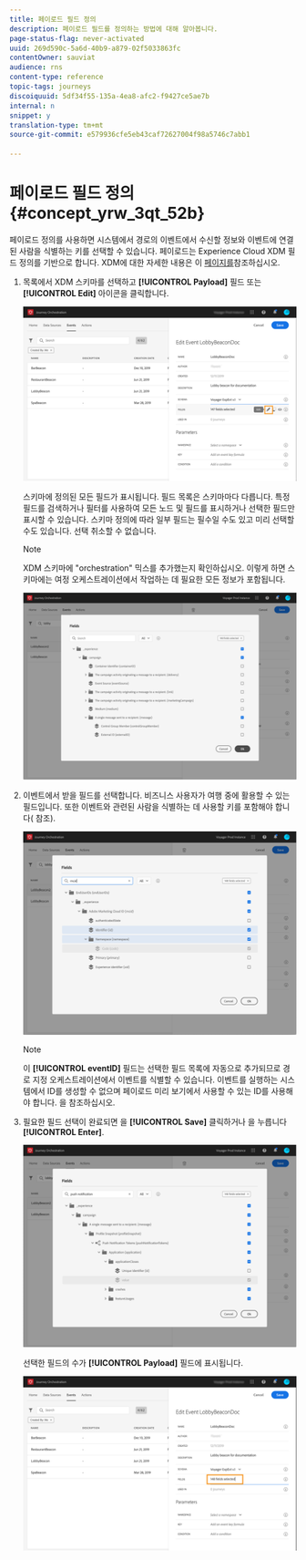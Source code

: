 ```yaml
---
title: 페이로드 필드 정의
description: 페이로드 필드를 정의하는 방법에 대해 알아봅니다.
page-status-flag: never-activated
uuid: 269d590c-5a6d-40b9-a879-02f5033863fc
contentOwner: sauviat
audience: rns
content-type: reference
topic-tags: journeys
discoiquuid: 5df34f55-135a-4ea8-afc2-f9427ce5ae7b
internal: n
snippet: y
translation-type: tm+mt
source-git-commit: e579936cfe5eb43caf72627004f98a5746c7abb1

---
```



# 페이로드 필드 정의 {#concept_yrw_3qt_52b}

페이로드 정의를 사용하면 시스템에서 경로의 이벤트에서 수신할 정보와 이벤트에 연결된 사람을 식별하는 키를 선택할 수 있습니다. 페이로드는 Experience Cloud XDM 필드 정의를 기반으로 합니다. XDM에 대한 자세한 내용은 이 [페이지를](https://docs.adobe.com/content/help/en/experience-platform/xdm/home.html)참조하십시오.

1. 목록에서 XDM 스키마를 선택하고 **[!UICONTROL Payload]** 필드 또는 **[!UICONTROL Edit]** 아이콘을 클릭합니다.

   ![](../assets/journey8.png)

   스키마에 정의된 모든 필드가 표시됩니다. 필드 목록은 스키마마다 다릅니다. 특정 필드를 검색하거나 필터를 사용하여 모든 노드 및 필드를 표시하거나 선택한 필드만 표시할 수 있습니다. 스키마 정의에 따라 일부 필드는 필수일 수도 있고 미리 선택할 수도 있습니다. 선택 취소할 수 없습니다.

   >[!NOTE]
   >
   >XDM 스키마에 &quot;orchestration&quot; 믹스를 추가했는지 확인하십시오. 이렇게 하면 스키마에는 여정 오케스트레이션에서 작업하는 데 필요한 모든 정보가 포함됩니다.

   ![](../assets/journey9.png)

1. 이벤트에서 받을 필드를 선택합니다. 비즈니스 사용자가 여행 중에 활용할 수 있는 필드입니다. 또한 이벤트와 관련된 사람을 식별하는 데 사용할 키를 포함해야 합니다( [](../event/defining-the-event-key.md)참조).

   ![](../assets/journey10.png)

   >[!NOTE]
   >
   >이 **[!UICONTROL eventID]** 필드는 선택한 필드 목록에 자동으로 추가되므로 경로 지정 오케스트레이션에서 이벤트를 식별할 수 있습니다. 이벤트를 실행하는 시스템에서 ID를 생성할 수 없으며 페이로드 미리 보기에서 사용할 수 있는 ID를 사용해야 합니다. 을 [](../event/previewing-the-payload.md)참조하십시오.

1. 필요한 필드 선택이 완료되면 을 **[!UICONTROL Save]** 클릭하거나 을 누릅니다 **[!UICONTROL Enter]**.

   ![](../assets/journey11.png)

   선택한 필드의 수가 **[!UICONTROL Payload]** 필드에 표시됩니다.

   ![](../assets/journey12.png)
